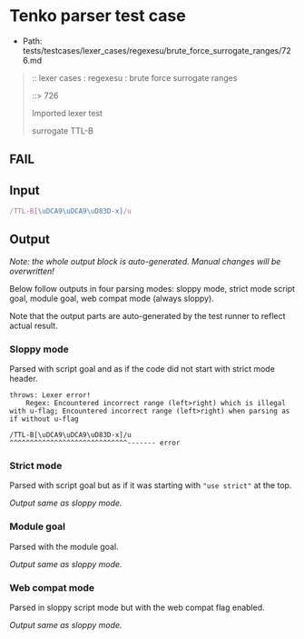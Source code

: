 # Tenko parser test case

- Path: tests/testcases/lexer_cases/regexesu/brute_force_surrogate_ranges/726.md

> :: lexer cases : regexesu : brute force surrogate ranges
>
> ::> 726
>
> Imported lexer test
>
> surrogate TTL-B

## FAIL

## Input

`````js
/TTL-B[\uDCA9\uDCA9\uD83D-x]/u
`````

## Output

_Note: the whole output block is auto-generated. Manual changes will be overwritten!_

Below follow outputs in four parsing modes: sloppy mode, strict mode script goal, module goal, web compat mode (always sloppy).

Note that the output parts are auto-generated by the test runner to reflect actual result.

### Sloppy mode

Parsed with script goal and as if the code did not start with strict mode header.

`````
throws: Lexer error!
    Regex: Encountered incorrect range (left>right) which is illegal with u-flag; Encountered incorrect range (left>right) when parsing as if without u-flag

/TTL-B[\uDCA9\uDCA9\uD83D-x]/u
^^^^^^^^^^^^^^^^^^^^^^^^^^^^^------- error
`````

### Strict mode

Parsed with script goal but as if it was starting with `"use strict"` at the top.

_Output same as sloppy mode._

### Module goal

Parsed with the module goal.

_Output same as sloppy mode._

### Web compat mode

Parsed in sloppy script mode but with the web compat flag enabled.

_Output same as sloppy mode._
